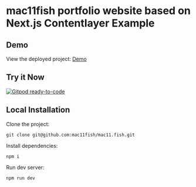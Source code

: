 # mac11fish portfolio website based on Next.js Contentlayer Example

## Demo

View the deployed project: [Demo](https://mac11fish.vercel.app/)

## Try it Now

[![Gitpod ready-to-code](https://img.shields.io/badge/Gitpod-ready--to--code-908a85?logo=gitpod)](http://gitpod.io/#https://github.com/contentlayerdev/next-contentlayer-example)

## Local Installation

Clone the project:

    git clone git@github.com:mac11fish/mac11.fish.git

Install dependencies:

    npm i

Run dev server:

    npm run dev
